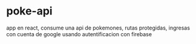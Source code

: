 # poke-api
app en react, consume una api de pokemones, rutas protegidas, ingresas con cuenta de google usando autentificacion con firebase
